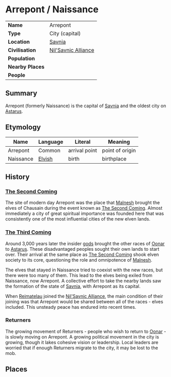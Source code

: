 # Arrepont / Naissance

|||
| --- | --- |
| **Name** | Arrepont | place.4
| **Type** | City (capital) |
| **Location** | [Savnia](../../civilisations/nilsavnic-alliance/states/savnia.md) |
| **Civilisation** | [Nil'Savnic Alliance](../../civilisations/nilsavnic-alliance/nilsavnic-alliance.md) |
| **Population** | |
| **Nearby Places** | |
| **People** | |

## Summary

Arrepont (formerly Naissance) is the capital of [Savnia](../../civilisations/nilsavnic-alliance/states/savnia.md) and the oldest city on [Astarus](../../planes/astarus.md).

## Etymology

| Name | Language | Literal | Meaning | 
| --- | --- | --- | --- |
| Arrepont | Common | arrival point | point of origin |
| Naissance | [Elvish](../../languages/elvish.md) | birth | birthplace |

## History

### [The Second Coming](../../history/events/the-second-coming.md)

The site of modern day Arrepont was the place that [Malnesh](../../gods/deities/malnesh.md) brought the elves of Chausain during the event known as [The Second Coming](../../history/events/the-second-coming.md). Almost immediately a city of great spiritual importance was founded here that was consistently one of the most influential cities of the new elven lands. 

### [The Third Coming](../../history/events/the-third-coming.md)

Around 3,000 years later the insider [gods](../../gods/gods.md) brought the other races of [Oonar](../../planes/oonar.md) to [Astarus](../../planes/astarus.md). These disadvantaged peoples sought their own lands to start over. Their arrival at the same place as [The Second Coming](../../history/events/the-second-coming.md) shook elven society to its core, questioning the role and omnipotence of [Malnesh](../../gods/deities/malnesh.md).

The elves that stayed in Naissance tried to coexist with the new races, but there were too many of them. This lead to the elves being exiled from Naissance, now Arrepont. A collective effort to take the nearby lands saw the formation of the state of [Savnia](../../civilisations/nilsavnic-alliance/states/savnia.md), with Arrepont as its capital.

When [Reimatelau](../../civilisations/nilsavnic-alliance/states/reimatelau.md) joined the [Nil'Savnic Alliance](../../civilisations/nilsavnic-alliance/nilsavnic-alliance.md), the main condition of their joining was that Arrepont would be shared between all of the races - elves included. This unsteady peace has endured into recent times.

### Returners

The growing movement of Returners - people who wish to return to [Oonar](../../planes/oonar.md) - is slowly moving on Arrepont. A growing political movement in the city is growing, though it lakes cohesive vision or leadership. Local leaders are worried that if enough Returners migrate to the city, it may be lost to the mob.

## Places
